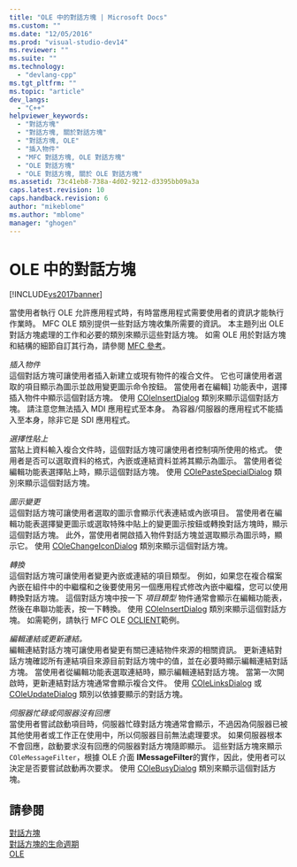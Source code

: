 ```yaml
---
title: "OLE 中的對話方塊 | Microsoft Docs"
ms.custom: ""
ms.date: "12/05/2016"
ms.prod: "visual-studio-dev14"
ms.reviewer: ""
ms.suite: ""
ms.technology: 
  - "devlang-cpp"
ms.tgt_pltfrm: ""
ms.topic: "article"
dev_langs: 
  - "C++"
helpviewer_keywords: 
  - "對話方塊"
  - "對話方塊, 關於對話方塊"
  - "對話方塊, OLE"
  - "插入物件"
  - "MFC 對話方塊, OLE 對話方塊"
  - "OLE 對話方塊"
  - "OLE 對話方塊, 關於 OLE 對話方塊"
ms.assetid: 73c41eb8-738a-4d02-9212-d3395bb09a3a
caps.latest.revision: 10
caps.handback.revision: 6
author: "mikeblome"
ms.author: "mblome"
manager: "ghogen"
---
```

# OLE 中的對話方塊
[!INCLUDE[vs2017banner](../assembler/inline/includes/vs2017banner.md)]

當使用者執行 OLE 允許應用程式時，有時當應用程式需要使用者的資訊才能執行作業時。  MFC OLE 類別提供一些對話方塊收集所需要的資訊。  本主題列出 OLE 對話方塊處理的工作和必要的類別來顯示這些對話方塊。  如需 OLE 用於對話方塊和結構的細節自訂其行為，請參閱 [MFC 參考](../mfc/mfc-desktop-applications.md)。  
  
 *插入物件*  
 這個對話方塊可讓使用者插入新建立或現有物件的複合文件。  它也可讓使用者選取的項目顯示為圖示並啟用變更圖示命令按鈕。  當使用者在編輯\] 功能表中，選擇插入物件中顯示這個對話方塊。  使用 [COleInsertDialog](../mfc/reference/coleinsertdialog-class.md) 類別來顯示這個對話方塊。  請注意您無法插入 MDI 應用程式至本身。  為容器\/伺服器的應用程式不能插入至本身，除非它是 SDI 應用程式。  
  
 *選擇性貼上*  
 當貼上資料輸入複合文件時，這個對話方塊可讓使用者控制項所使用的格式。  使用者是否可以選取資料的格式，內嵌或連結資料並將其顯示為圖示。  當使用者從編輯功能表選擇貼上時，顯示這個對話方塊。  使用 [COlePasteSpecialDialog](../mfc/reference/colepastespecialdialog-class.md) 類別來顯示這個對話方塊。  
  
 *圖示變更*  
 這個對話方塊可讓使用者選取的圖示會顯示代表連結或內嵌項目。  當使用者在編輯功能表選擇變更圖示或選取特殊中貼上的變更圖示按鈕或轉換對話方塊時，顯示這個對話方塊。  此外，當使用者開啟插入物件對話方塊並選取顯示為圖示時，顯示它。  使用 [COleChangeIconDialog](../mfc/reference/colechangeicondialog-class.md) 類別來顯示這個對話方塊。  
  
 *轉換*  
 這個對話方塊可讓使用者變更內嵌或連結的項目類型。  例如，如果您在複合檔案內嵌在組件中的中繼檔和之後要使用另一個應用程式修改內嵌中繼檔，您可以使用轉換對話方塊。  這個對話方塊中按一下 *項目類型* 物件通常會顯示在編輯功能表，然後在串聯功能表，按一下轉換。  使用 [COleInsertDialog](../mfc/reference/coleconvertdialog-class.md) 類別來顯示這個對話方塊。  如需範例，請執行 MFC OLE [OCLIENT](../top/visual-cpp-samples.md)範例。  
  
 *編輯連結或更新連結。*  
 編輯連結對話方塊可讓使用者變更有關已連結物件來源的相關資訊。  更新連結對話方塊確認所有連結項目來源目前對話方塊中的值，並在必要時顯示編輯連結對話方塊。  當使用者從編輯功能表選取連結時，顯示編輯連結對話方塊。  當第一次開啟時，更新連結對話方塊通常會顯示複合文件。  使用 [COleLinksDialog](../mfc/reference/colelinksdialog-class.md) 或 [COleUpdateDialog](../mfc/reference/coleupdatedialog-class.md) 類別以依據要顯示的對話方塊。  
  
 *伺服器忙碌或伺服器沒有回應*  
 當使用者嘗試啟動項目時，伺服器忙碌對話方塊通常會顯示，不過因為伺服器已被其他使用者或工作正在使用中，所以伺服器目前無法處理要求。  如果伺服器根本不會回應，啟動要求沒有回應的伺服器對話方塊隨即顯示。  這些對話方塊來顯示 `COleMessageFilter`，根據 OLE 介面 **IMessageFilter**的實作，因此，使用者可以決定是否要嘗試啟動再次要求。  使用 [COleBusyDialog](../mfc/reference/colebusydialog-class.md) 類別來顯示這個對話方塊。  
  
## 請參閱  
 [對話方塊](../mfc/dialog-boxes.md)   
 [對話方塊的生命週期](../mfc/life-cycle-of-a-dialog-box.md)   
 [OLE](../mfc/ole-in-mfc.md)